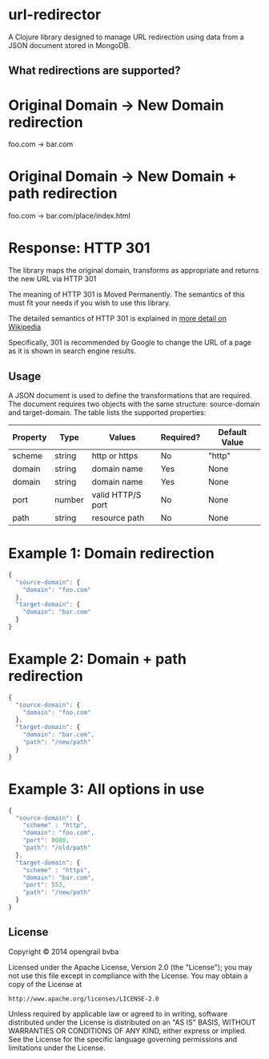 # url-redirector

A Clojure library designed to manage URL redirection using data from a JSON document stored in MongoDB.

## What redirections are supported?

# Original Domain -> New Domain redirection

foo.com -> bar.com

# Original Domain -> New Domain + path redirection

foo.com -> bar.com/place/index.html

# Response: HTTP 301

The library maps the original domain, transforms as appropriate and returns the new URL via HTTP 301

The meaning of HTTP 301 is Moved Permanently. The semantics of this must fit your needs if you wish to use this library.

The detailed semantics of HTTP 301 is explained in [more detail on Wikipedia](https://en.wikipedia.org/wiki/HTTP_301)

Specifically, 301 is recommended by Google to change the URL of a page as it is shown in search engine results.

## Usage

A JSON document is used to define the transformations that are required. The document requires two objects with 
the same structure: source-domain and target-domain. The table lists the supported properties:

| Property      | Type    | Values          | Required?  | Default Value |
| --------      | ------- | --------------- | --------   | ------------- |
| scheme        | string  | http or https   | No         | "http"        |
| domain        | string  | domain name     | Yes        | None          |
| domain        | string  | domain name     | Yes        | None          |
| port          | number  | valid HTTP/S port | No       | None          |
| path          | string  | resource path     | No       | None          |

# Example 1: Domain redirection

```JavaScript
{
  "source-domain": {
    "domain": "foo.com"
  },
  "target-domain": {
    "domain": "bar.com"
  }
}
```

# Example 2: Domain + path redirection

```JavaScript
{
  "source-domain": {
    "domain": "foo.com"
  },
  "target-domain": {
    "domain": "bar.com",
    "path": "/new/path"
  }
}
```

# Example 3: All options in use

```JavaScript
{
  "source-domain": {
    "scheme" : "http",
    "domain": "foo.com",
    "port": 8080,
    "path": "/old/path"
  },
  "target-domain": {
    "scheme" : "https",
    "domain": "bar.com",
    "port": 553,
    "path": "/new/path"
  }
}
```

## License

Copyright © 2014 opengrail bvba

Licensed under the Apache License, Version 2.0 (the "License");
you may not use this file except in compliance with the License.
You may obtain a copy of the License at

    http://www.apache.org/licenses/LICENSE-2.0

Unless required by applicable law or agreed to in writing, software
distributed under the License is distributed on an "AS IS" BASIS,
WITHOUT WARRANTIES OR CONDITIONS OF ANY KIND, either express or implied.
See the License for the specific language governing permissions and
limitations under the License.